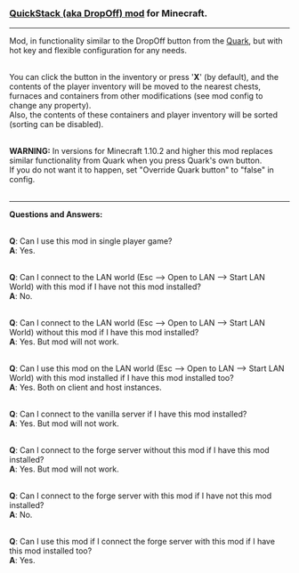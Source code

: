 ### [QuickStack (aka DropOff) mod](https://minecraft.curseforge.com/projects/dropoff) for Minecraft.
***
Mod, in functionality similar to the DropOff button from the [Quark](https://minecraft.curseforge.com/projects/quark), but with hot key and flexible configuration for any needs.<br />
<br />

You can click the button in the inventory or press '**X**' (by default), and the contents of the player inventory will be moved to the nearest chests, furnaces and containers from other modifications (see mod config to change any property).<br />
Also, the contents of these containers and player inventory will be sorted (sorting can be disabled).<br />
<br />

**WARNING:** In versions for Minecraft 1.10.2 and higher this mod replaces similar functionality from Quark when you press Quark's own button.<br />
If you do not want it to happen, set "Override Quark button" to "false" in config.<br />
<br />

***
**Questions and Answers:**<br />
<br />

**Q**: Can I use this mod in single player game?<br />
**A**: Yes.<br />
<br />

**Q**: Can I connect to the LAN world (Esc --> Open to LAN --> Start LAN World) with this mod 
if I have not this mod installed?<br />
**A**: No.<br />
<br />

**Q**: Can I connect to the LAN world (Esc --> Open to LAN --> Start LAN World) without this mod 
if I have this mod installed?<br />
**A**: Yes. But mod will not work.<br />
<br />

**Q**: Can I use this mod on the LAN world (Esc --> Open to LAN --> Start LAN World) with this mod installed 
if I have this mod installed too?<br />
**A**: Yes. Both on client and host instances.<br />
<br />

**Q**: Can I connect to the vanilla server if I have this mod installed?<br />
**A**: Yes. But mod will not work.<br />
<br />

**Q**: Can I connect to the forge server without this mod if I have this mod installed?<br />
**A**: Yes. But mod will not work.<br />
<br />

**Q**: Can I connect to the forge server with this mod if I have not this mod installed?<br />
**A**: No.<br />
<br />

**Q**: Can I use this mod if I connect the forge server with this mod if I have this mod installed too?<br />
**A**: Yes.<br />
